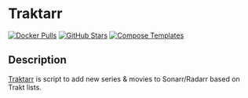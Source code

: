 # Traktarr

[![Docker Pulls](https://img.shields.io/docker/pulls/cloudb0x/traktarr?style=flat-square&color=607D8B&label=docker%20pulls&logo=docker)](https://hub.docker.com/r/cloudb0x/traktarr)
[![GitHub Stars](https://img.shields.io/github/stars/l3uddz/Traktarr?style=flat-square&color=607D8B&label=github%20stars&logo=github)](https://github.com/l3uddz/Traktarr)
[![Compose Templates](https://img.shields.io/static/v1?style=flat-square&color=607D8B&label=compose&message=templates)](https://github.com/GhostWriters/DockSTARTer/tree/master/compose/.apps/traktarr)

## Description

[Traktarr](https://github.com/l3uddz/Traktarr) is script to add new series & movies to Sonarr/Radarr based on Trakt lists.
